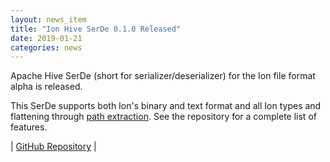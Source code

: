 ```yaml
---
layout: news_item
title: "Ion Hive SerDe 0.1.0 Released"
date: 2019-01-21
categories: news
---
```

Apache Hive SerDe (short for serializer/deserializer) for the Ion file format alpha is released.

This SerDe supports both Ion's binary and text format and all Ion types and flattening
through [path extraction](https://github.com/amzn/ion-java-path-extraction). See the repository
for a complete list of features.

| [GitHub Repository](https://github.com/amzn/ion-hive-serde) |
